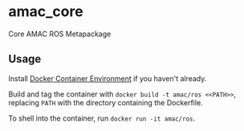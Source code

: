 # amac_core
Core AMAC ROS Metapackage

## Usage

Install [Docker Container Environment](https://docs.docker.com/install/) if you haven't already.

Build and tag the container with `docker build -t amac/ros <<PATH>>`, replacing `PATH` with the directory containing the Dockerfile.

To shell into the container, run `docker run -it amac/ros`.